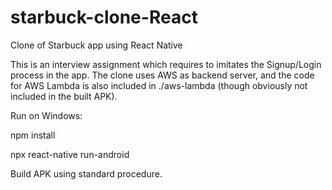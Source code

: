 # starbuck-clone-React
Clone of Starbuck app using React Native

This is an interview assignment which requires to imitates the Signup/Login process in the app. The clone uses AWS as backend server, and the code for AWS Lambda is also included in ./aws-lambda (though obviously not included in the built APK).

Run on Windows:

npm install

npx react-native run-android


Build APK using standard procedure.
